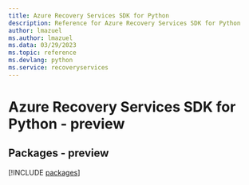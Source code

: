 ```yaml
---
title: Azure Recovery Services SDK for Python
description: Reference for Azure Recovery Services SDK for Python
author: lmazuel
ms.author: lmazuel
ms.data: 03/29/2023
ms.topic: reference
ms.devlang: python
ms.service: recoveryservices
---
```

# Azure Recovery Services SDK for Python - preview
## Packages - preview
[!INCLUDE [packages](recovery-services-index.md)]